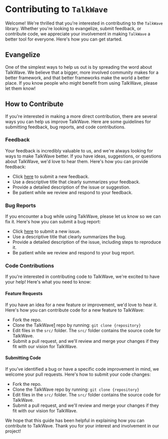 # Contributing to `TalkWave`

Welcome! We're thrilled that you're interested in contributing to the `TalkWave` library. Whether you're looking to evangelize, submit feedback, or contribute code, we appreciate your involvement in making `TalkWave` a better tool for everyone. Here's how you can get started.

## Evangelize

One of the simplest ways to help us out is by spreading the word about TalkWave. We believe that a bigger, more involved community makes for a better framework, and that better frameworks make the world a better place. If you know people who might benefit from using TalkWave, please let them know!

## How to Contribute

If you're interested in making a more direct contribution, there are several ways you can help us improve TalkWave. Here are some guidelines for submitting feedback, bug reports, and code contributions.

### Feedback

Your feedback is incredibly valuable to us, and we're always looking for ways to make TalkWave better. If you have ideas, suggestions, or questions about TalkWave, we'd love to hear them. Here's how you can provide feedback:

- Click [here][2] to submit a new feedback.
- Use a descriptive title that clearly summarizes your feedback.
- Provide a detailed description of the issue or suggestion.
- Be patient while we review and respond to your feedback.

### Bug Reports

If you encounter a bug while using TalkWave, please let us know so we can fix it. Here's how you can submit a bug report:

- Click [here][2] to submit a new issue.
- Use a descriptive title that clearly summarizes the bug.
- Provide a detailed description of the issue, including steps to reproduce it.
- Be patient while we review and respond to your bug report.

### Code Contributions

If you're interested in contributing code to TalkWave, we're excited to have your help! Here's what you need to know:

#### Feature Requests

If you have an idea for a new feature or improvement, we'd love to hear it. Here's how you can contribute code for a new feature to TalkWave:

- Fork the repo.
- Clone the TalkWave[1] repo by running:
  `git clone {repository}`
- Edit files in the `src/` folder. The `src/` folder contains the source code for TalkWave.
- Submit a pull request, and we'll review and merge your changes if they fit with our vision for TalkWave.

#### Submitting Code

If you've identified a bug or have a specific code improvement in mind, we welcome your pull requests. Here's how to submit your code changes:

- Fork the repo.
- Clone the TalkWave repo by running:
  `git clone {repository}`
- Edit files in the `src/` folder. The `src/` folder contains the source code for TalkWave.
- Submit a pull request, and we'll review and merge your changes if they fit with our vision for TalkWave.

We hope that this guide has been helpful in explaining how you can contribute to TalkWave. Thank you for your interest and involvement in our project!

[1]: https://github.com/sebastienrousseau/dtt
[2]: https://github.com/sebastienrousseau/dtt/issues/new
